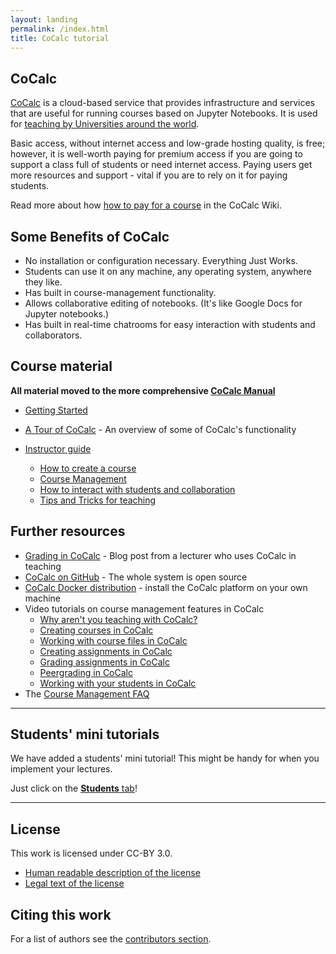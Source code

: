 ```yaml
---
layout: landing
permalink: /index.html
title: CoCalc tutorial 
---
```


## CoCalc

[CoCalc](https://cocalc.com/) is a cloud-based service that provides infrastructure and services that are useful for running courses based on Jupyter Notebooks.
It is used for [teaching by Universities around the world](https://github.com/sagemathinc/cocalc/wiki/Teaching).

Basic access, without internet access and low-grade hosting quality, is free; however, it is well-worth paying for premium access if you are going to support a class full of students or need internet access.
Paying users get more resources and support - vital if you are to rely on it for paying students.

Read more about how [how to pay for a course](https://github.com/sagemathinc/cocalc/wiki/prof-pay) in the CoCalc Wiki.

## Some Benefits of CoCalc

* No installation or configuration necessary. Everything Just Works.
* Students can use it on any machine, any operating system, anywhere they like.
* Has built in course-management functionality.
* Allows collaborative editing of notebooks. (It's like Google Docs for Jupyter notebooks.)
* Has built in real-time chatrooms for easy interaction with students and collaborators.

## Course material

**All material moved to the more comprehensive [CoCalc Manual](https://doc.cocalc.com/)**

* [Getting Started](https://doc.cocalc.com/getting-started.html)

* [A Tour of CoCalc](./functionality/functionality.html) - An overview of some of CoCalc's functionality

* [Instructor guide](https://doc.cocalc.com/teaching-instructors.html)
  * [How to create a course](https://doc.cocalc.com/teaching-create-course.html)
  * [Course Management](https://doc.cocalc.com/teaching-course-management.html)
  * [How to interact with students and collaboration](https://doc.cocalc.com/teaching-interactions.html)
  * [Tips and Tricks for teaching](https://doc.cocalc.com/teaching-tips_and_tricks.html)


## Further resources

* [Grading in CoCalc](http://www.beezers.org/blog/bb/2015/09/grading-in-sagemathcloud/) - Blog post from a lecturer who uses CoCalc in teaching
* [CoCalc on GitHub](https://github.com/sagemathinc/cocalc) - The whole system is open source
* [CoCalc Docker distribution](https://github.com/sagemathinc/cocalc-docker) - install the CoCalc platform on your own machine
* Video tutorials on course management features in CoCalc
    * [Why aren't you teaching with CoCalc?](https://youtu.be/cq_HEzBMWNA)
    * [Creating courses in CoCalc](https://youtu.be/K2swc6NhpGg)
    * [Working with course files in CoCalc](https://youtu.be/bt-AhVlAf-U)
    * [Creating assignments in CoCalc](https://youtu.be/NqQ0y7o0XUU)
    * [Grading assignments in CoCalc](https://youtu.be/y_GX9XWTZfQ)
    * [Peergrading in CoCalc](https://youtu.be/8MagMw-ol5M)
    * [Working with your students in CoCalc](https://youtu.be/4c9RmoLRSWE)
* The [Course Management FAQ](https://github.com/sagemathinc/cocalc/wiki/Course-Management-FAQ)

---

## Students' mini tutorials
We have added a students' mini tutorial! This might be handy for when you implement your lectures.

Just click on the [**Students** tab](./students)!

---

## License

This work is licensed under CC-BY 3.0. 

* [Human readable description of the license](https://creativecommons.org/licenses/by/3.0/)
* [Legal text of the license](license.txt)

## Citing this work

For a list of authors see the [contributors section](https://github.com/sagemathinc/cocalc_tutorial/graphs/contributors).


